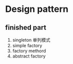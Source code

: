 # Design pattern 

## finished part

1. singleton 单列模式
2. simple factory
3. factory methord
4. abstract factory